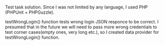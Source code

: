 Test task solution.
Since I was not limited by any language, I used PHP (PHPUnit + PHPGuzzle).

testWrongLogin() function tests wrong login JSON responce to be correct.
I presumed that in the future we will need to pass more wrong credentials to test corner cases(empty ones, very long etc.), so I created data provider for testWrongLogin() function.